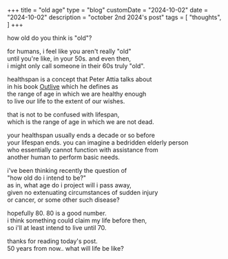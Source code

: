 +++
title = "old age"
type = "blog"
customDate = "2024-10-02"
date = "2024-10-02"
description = "october 2nd 2024's post"
tags = [
    "thoughts",
]
+++

how old do you think is "old"?

for humans, i feel like you aren't really "old"\
until you're like, in your 50s. and even then,\
i might only call someone in their 60s truly "old".

healthspan is a concept that Peter Attia talks about\
in his book [Outlive](https://www.amazon.com/Outlive-Longevity-Peter-Attia-MD/dp/0593236599) which he defines as\
the range of age in which we are healthy enough\
to live our life to the extent of our wishes.

that is not to be confused with lifespan,\
which is the range of age in which we are not dead.

your healthspan usually ends a decade or so before\
your lifespan ends. you can imagine a bedridden elderly person\
who essentially cannot function with assistance from\
another human to perform basic needs.

i've been thinking recently the question of\
"how old do i intend to be?"\
as in, what age do i project will i pass away,\
given no extenuating circumstances of sudden injury\
or cancer, or some other such disease?

hopefully 80. 80 is a good number.\
i think something could claim my life before then,\
so i'll at least intend to live until 70.

thanks for reading today's post.\
50 years from now.. what will life be like?